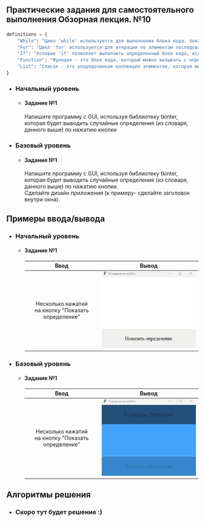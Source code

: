 ## Практические задания для самостоятельного выполнения Обзорная лекция. №10
```py
definitions = {
    "While": "Цикл 'while' используется для выполнения блока кода, пока условие истинно.",
    "For": "Цикл 'for' используется для итерации по элементам последовательности (например, списку или строке).",
    "If": "Условие 'if' позволяет выполнить определенный блок кода, если условие истинно.",
    "Function": "Функция - это блок кода, который можно вызывать с определенными аргументами.",
    "List": "Список - это упорядоченная коллекция элементов, которая может содержать разные типы данных."
}
```
- ### Начальный уровень
  - #### Задание №1
    Напишите программу с GUI, используя библиотеку tkinter, которая будет выводить случайные определения (из словаря, данного выше) по нажатию кнопки

- ### Базовый уровень
  - #### Задание №1
     Напишите программу с GUI, используя библиотеку tkinter, которая будет выводить случайные определения (из словаря, данного выше) по нажатию кнопки. <br> Сделайте дизайн приложения (к примеру- сделайте заголовок внутри окна). 


## Примеры ввода/вывода 
- ### Начальный уровень
  - #### Задание №1
    | Ввод  | Вывод |
    |:------------------------:|:---------------:|
    | Несколько нажатий <br> на кнопку "Показать определение" | ![begin-gif](../resources/begin_overview.gif) |
- ### Базовый уровень
  - #### Задание №1
    | Ввод  | Вывод |
    |:------------------------:|:---------------:|
    | Несколько нажатий <br> на кнопку "Показать определение" | ![basic-gif](../resources/basic_overview.gif) |

## Алгоритмы решения
- ### Скоро тут будет решение :)
